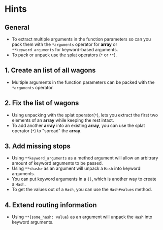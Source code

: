 # Hints

## General

- To extract multiple arguments in the function parameters so can you pack them with the `*arguments` operator for **array** or `**keyword_arguments` for keyword-based arguments.
- To pack or unpack use the splat operators (`*` or `**`).

## 1. Create an list of all wagons

- Multiple arguments in the function parameters can be packed with the `*arguments` operator.

## 2. Fix the list of wagons

- Using unpacking with the splat operator(`*`), lets you extract the first two elements of an **array** while keeping the rest intact.
- To add another **array** into an existing **array**, you can use the splat operator (`*`) to "spread" the **array**.

## 3. Add missing stops

- Using `**keyword_arguments` as a method argument will allow an arbitrary amount of keyword arguments to be passed.
- Using `**<hash>` as an argument will unpack a `Hash` into keyword arguments.
- You can put keyword arguments in a `{}`, which is another way to create a `Hash`.
- To get the values out of a `Hash`, you can use the `Hash#values` method.

## 4. Extend routing information

- Using `**{some_hash: value}` as an argument will unpack the `Hash` into keyword arguments.

